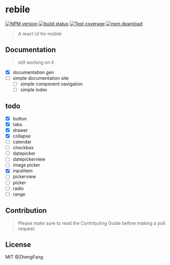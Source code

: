 # rebile

[![NPM version][npm-image]][npm-url]
[![build status][travis-image]][travis-url]
[![Test coverage][coveralls-image]][coveralls-url]
[![npm download][download-image]][download-url]

[npm-image]: https://img.shields.io/npm/v/rebile.svg?style=flat-square
[npm-url]: https://npmjs.org/package/rebile
[travis-image]: https://img.shields.io/travis/Foveluy/rebile.svg?style=flat-square
[travis-url]: https://travis-ci.org/Foveluy/rebile
[coveralls-image]: https://img.shields.io/coveralls/Foveluy/rebile.svg?style=flat-square
[coveralls-url]: https://coveralls.io/r/Foveluy/rebile?branch=master
[david-image]: https://img.shields.io/david/Foveluy/rebile.svg?style=flat-square
[david-url]: https://david-dm.org/Foveluy/rebile
[node-image]: https://img.shields.io/badge/node.js-%3E=_8.0-green.svg?style=flat-square
[node-url]: http://nodejs.org/download/
[download-image]: https://img.shields.io/npm/dm/rebile.svg?style=flat-square
[download-url]: https://npmjs.org/package/rebile

> A react UI for mobile

## Documentation

> still working on it

- [x] documentation gen
- [ ] simple documentation site
  - [ ] simple component navigation
  - [ ] simple index

## todo

- [x] button
- [x] tabs
- [x] drawer
- [x] collapse
- [ ] calendar
- [ ] checkbox
- [ ] datepicker
- [ ] datepickerview
- [ ] image picker
- [x] inputitem
- [ ] pickerview
- [ ] picker
- [ ] radio
- [ ] range

## Contribution

> Please make sure to read the Contributing Guide before making a pull request.

## License

MIT @ZhengFang

